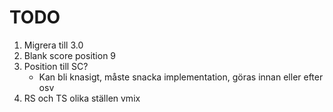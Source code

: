 # TODO

1. Migrera till 3.0
2. Blank score position 9
3. Position till SC?
   - Kan bli knasigt, måste snacka implementation, göras innan eller efter osv
4. RS och TS olika ställen vmix
